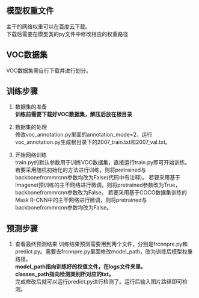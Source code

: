 ## 模型权重文件
主干的网络权重可以在百度云下载。  
下载后需要在模型类的py文件中修改相应的权重路径

## VOC数据集
VOC数据集需自行下载并进行划分。 

## 训练步骤
1. 数据集的准备   
**训练前需要下载好VOC数据集，解压后放在根目录**  

2. 数据集的处理   
修改voc_annotation.py里面的annotation_mode=2，运行voc_annotation.py生成根目录下的2007_train.txt和2007_val.txt。   

3. 开始网络训练   
train.py的默认参数用于训练VOC数据集，直接运行train.py即可开始训练。 
若要采用随机初始化的方法进行训练，则将pretrained与backbonefrommrcnn参数均改为False(代码中有注释)。
若要采用基于Imagenet预训练的主干网络进行微调，则将pretrained参数改为True，backbonefrommrcnn参数改为False。
若要采用基于COCO数据集训练的Mask R-CNN中的主干网络进行微调，则将pretrained与backbonefrommrcnn参数均改为False。

## 预测步骤  
1. 查看最终预测结果
训练结果预测需要用到两个文件，分别是frcnnpre.py和predict.py。需要去frcnnpre.py里面修改model_path，改为训练后模型权重路径。   
**model_path指向训练好的权值文件，在logs文件夹里。   
classes_path指向检测类别所对应的txt。**   
完成修改后就可以运行predict.py进行检测了。运行后输入图片路径即可检测。  